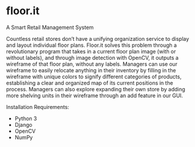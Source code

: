 # floor.it
A Smart Retail Management System

Countless retail stores don’t have a unifying organization service to display and layout individual floor plans. Floor.it solves this problem through a revolutionary program that takes in a current floor plan image (with or without labels), and through image detection with OpenCV, it outputs a wireframe of that floor plan, without any labels. Managers can use our wireframe to easily relocate anything in their inventory by filling in the wireframe with unique colors to signify different categories of products, establishing a clear and organized map of its current positions in the process. Managers can also explore expanding their own store by adding more shelving units in their wireframe through an add feature in our GUI. 

Installation Requirements:
- Python 3
- Django
- OpenCV
- NumPy
